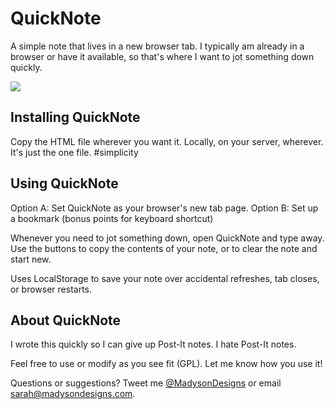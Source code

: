 # QuickNote

A simple note that lives in a new browser tab. I typically am already in a browser or have it available, so that's where I want to jot something down quickly.

![](https://raw.githubusercontent.com/swhinnem/quicknote/master/screenshot.png)

## Installing QuickNote

Copy the HTML file wherever you want it. Locally, on your server, wherever. It's just the one file. #simplicity

## Using QuickNote

Option A: Set QuickNote as your browser's new tab page.
Option B: Set up a bookmark (bonus points for keyboard shortcut)

Whenever you need to jot something down, open QuickNote and type away. Use the buttons to copy the contents of your note, or to clear the note and start new.

Uses LocalStorage to save your note over accidental refreshes, tab closes, or browser restarts.

## About QuickNote

I wrote this quickly so I can give up Post-It notes. I hate Post-It notes.

Feel free to use or modify as you see fit (GPL). Let me know how you use it!

Questions or suggestions? Tweet me [@MadysonDesigns](http://twitter.com/madysondesigns) or email sarah@madysondesigns.com.

